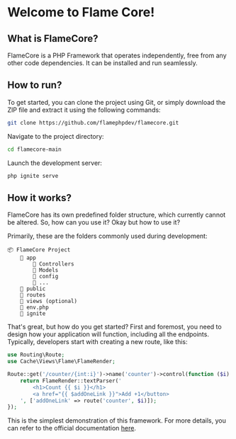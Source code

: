 # Welcome to Flame Core!

## What is FlameCore?

FlameCore is a PHP Framework that operates independently, free from any other code dependencies. It can be installed and run seamlessly.

## How to run?

To get started, you can clone the project using Git, or simply download the ZIP file and extract it using the following commands:

```bash
git clone https://github.com/flamephpdev/flamecore.git
```

Navigate to the project directory:
```bash
cd flamecore-main
```

Launch the development server:
```bash
php ignite serve
```

## How it works?

FlameCore has its own predefined folder structure, which currently cannot be altered. So, how can you use it?
Okay but how to use it?

Primarily, these are the folders commonly used during development:

```text
📦 FlameCore Project
    📂 app
        📂 Controllers
        📂 Models
        📂 config
        📂 ...
    📂 public
    📂 routes
    📂 views (optional)
    📜 env.php
    📜 ignite
```

That's great, but how do you get started?
First and foremost, you need to design how your application will function, including all the endpoints. Typically, developers start with creating a new route, like this:

```php
use Routing\Route;
use Cache\Views\Flame\FlameRender;

Route::get('/counter/{int:i}')->name('counter')->control(function ($i) {
    return FlameRender::textParser('
        <h1>Count {{ $i }}</h1>
        <a href="{{ $addOneLink }}">Add +1</button>
    ', ['addOneLink' => route('counter', $i)]);
});
```

This is the simplest demonstration of this framework. For more details, you can refer to the official documentation [here](https://flamephpdev.mrtn.vip).